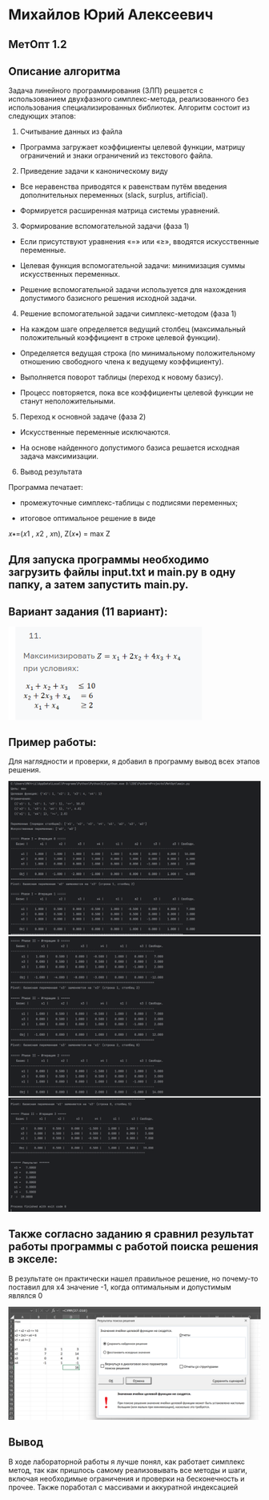 # Михайлов Юрий Алексеевич

## МетОпт 1.2

## Описание алгоритма

Задача линейного программирования (ЗЛП) решается с использованием двухфазного симплекс-метода, реализованного без использования специализированных библиотек.
Алгоритм состоит из следующих этапов:

1. Считывание данных из файла

* Программа загружает коэффициенты целевой функции, матрицу ограничений и знаки ограничений из текстового файла.

2. Приведение задачи к каноническому виду

* Все неравенства приводятся к равенствам путём введения дополнительных переменных (slack, surplus, artificial).

* Формируется расширенная матрица системы уравнений.

3. Формирование вспомогательной задачи (фаза 1)

* Если присутствуют уравнения «=» или «≥», вводятся искусственные переменные.

* Целевая функция вспомогательной задачи: минимизация суммы искусственных переменных.

* Решение вспомогательной задачи используется для нахождения допустимого базисного решения исходной задачи.

4. Решение вспомогательной задачи симплекс-методом (фаза 1)

* На каждом шаге определяется ведущий столбец (максимальный положительный коэффициент в строке целевой функции).

* Определяется ведущая строка (по минимальному положительному отношению свободного члена к ведущему коэффициенту).

* Выполняется поворот таблицы (переход к новому базису).

* Процесс повторяется, пока все коэффициенты целевой функции не станут неположительными.

5. Переход к основной задаче (фаза 2)

* Искусственные переменные исключаются.

* На основе найденного допустимого базиса решается исходная задача максимизации.

6. Вывод результата

Программа печатает:

* промежуточные симплекс-таблицы с подписями переменных;

* итоговое оптимальное решение в виде

𝑥∗=(𝑥1 , 𝑥2 , 𝑥n), Z(𝑥∗) = max Z


## Для запуска программы необходимо загрузить файлы input.txt и main.py в одну папку, а затем запустить main.py.

## Вариант задания (11 вариант):

![variant.png](variant.png)

## Пример работы:

Для наглядности и проверки, я добавил в программу вывод всех этапов решения.

![primer1.png](primer1.png)
![primer2.png](primer2.png)
![primer3.png](primer3.png)


## Также согласно заданию я сравнил результат работы программы с работой поиска решения в экселе:

В результате он практически нашел правильное решение, но почему-то поставил для x4 значение -1, когда оптимальным и допустимым являлся 0

![excel.png](excel.png)

## Вывод

В ходе лабораторной работы я лучше понял, как работает симплекс метод, так как пришлось самому реализовывать все методы и шаги,
включая необходимые ограничения и проверки на бесконечность и прочее. Также поработал с массивами и аккуратной индексацией